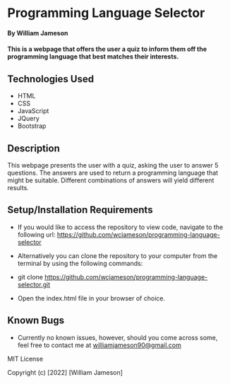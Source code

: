 # Programming Language Selector
#### By William Jameson

#### This is a webpage that offers the user a quiz to inform them off the programming language that best matches their interests.

## Technologies Used

* HTML
* CSS
* JavaScript
* JQuery
* Bootstrap

## Description

This webpage presents the user with a quiz, asking the user to answer 5 questions.  The answers are used to return a programming language that might be suitable.  Different combinations of answers will yield different results.

## Setup/Installation Requirements

* If you would like to access the repository to view code, navigate to the following url:
https://github.com/wcjameson/programming-language-selector

* Alternatively you can clone the repository to your computer from the terminal by using the following commands:
* git clone https://github.com/wcjameson/programming-language-selector.git
* Open the index.html file in your browser of choice.

## Known Bugs

* Currently no known issues, however, should you come across some, feel free to contact me at williamjameson90@gmail.com

MIT License

Copyright (c) [2022] [William Jameson]